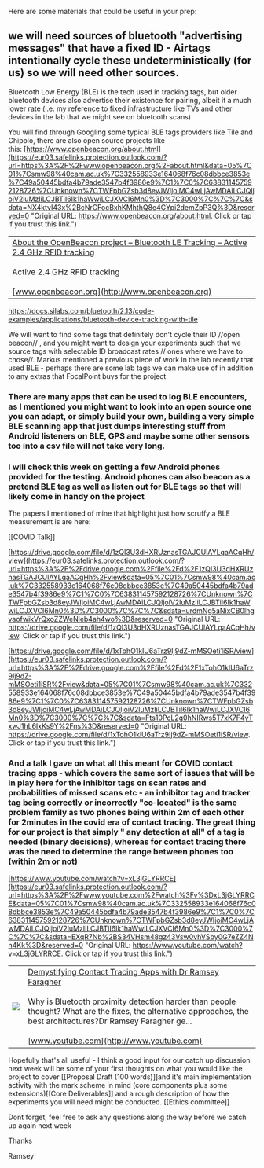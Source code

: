   

Here are some materials that could be useful in your prep:

  

## we will need sources of bluetooth "advertising messages" that have a fixed ID - Airtags intentionally cycle these undeterministically (for us) so we will need other sources.

  

Bluetooth Low Energy (BLE) is the tech used in tracking tags,
but older bluetooth devices also advertise their existence for pairing, albeit it a much lower rate (i.e. my reference to fixed infrastructure like TVs and other devices in the lab that we might see on bluetooth scans)

  

You will find through Googling some typical BLE tags providers like Tile and Chipolo, there are also open source projects like this: [https://www.openbeacon.org/about.html](https://eur03.safelinks.protection.outlook.com/?url=https%3A%2F%2Fwww.openbeacon.org%2Fabout.html&data=05%7C01%7Csmw98%40cam.ac.uk%7C332558933e164068f76c08dbbce3853e%7C49a50445bdfa4b79ade3547b4f3986e9%7C1%7C0%7C638311457592128726%7CUnknown%7CTWFpbGZsb3d8eyJWIjoiMC4wLjAwMDAiLCJQIjoiV2luMzIiLCJBTiI6Ik1haWwiLCJXVCI6Mn0%3D%7C3000%7C%7C%7C&sdata=NX4ktvI43x%2BcNrCFocBxhKMhthQ8e4CYpi2demZpP3Q%3D&reserved=0 "Original URL: https://www.openbeacon.org/about.html. Click or tap if you trust this link.")

|   |
|---|
|[About the OpenBeacon project – Bluetooth LE Tracking – Active 2.4 GHz RFID tracking](https://eur03.safelinks.protection.outlook.com/?url=https%3A%2F%2Fwww.openbeacon.org%2Fabout.html&data=05%7C01%7Csmw98%40cam.ac.uk%7C332558933e164068f76c08dbbce3853e%7C49a50445bdfa4b79ade3547b4f3986e9%7C1%7C0%7C638311457592128726%7CUnknown%7CTWFpbGZsb3d8eyJWIjoiMC4wLjAwMDAiLCJQIjoiV2luMzIiLCJBTiI6Ik1haWwiLCJXVCI6Mn0%3D%7C3000%7C%7C%7C&sdata=NX4ktvI43x%2BcNrCFocBxhKMhthQ8e4CYpi2demZpP3Q%3D&reserved=0 "Original URL: https://www.openbeacon.org/about.html. Click or tap if you trust this link.")<br><br>Active 2.4 GHz RFID tracking<br><br>[www.openbeacon.org](http://www.openbeacon.org)|

  https://docs.silabs.com/bluetooth/2.13/code-examples/applications/bluetooth-device-tracking-with-tile

We will want to find some tags that definitely don't cycle their ID //open beacon// , and you might want to design your experiments such that we source tags with selectable ID broadcast rates // ones where we have to chose//. Markus mentioned a previous piece of work in the lab recently that used BLE - perhaps there are some lab tags we can make use of in addition to any extras that FocalPoint buys for the project

  

### There are many apps that can be used to log BLE encounters, as I mentioned you might want to look into an open source one you can adapt, or simply build your own, building a very simple BLE scanning app that just dumps interesting stuff from Android listeners on BLE, GPS and maybe some other sensors too into a csv file will not take very long.



### I will check this week on getting a few Android phones provided for the testing. Android phones can also beacon as a pretend BLE tag as well as listen out for BLE tags so that will likely come in handy on the project

  

The papers I mentioned of mine that highlight just how scruffy a BLE measurement is are here:

[[COVID Talk]]

[https://drive.google.com/file/d/1zQI3U3dHXRUznasTGAJCUlAYLqaACqHh/view](https://eur03.safelinks.protection.outlook.com/?url=https%3A%2F%2Fdrive.google.com%2Ffile%2Fd%2F1zQI3U3dHXRUznasTGAJCUlAYLqaACqHh%2Fview&data=05%7C01%7Csmw98%40cam.ac.uk%7C332558933e164068f76c08dbbce3853e%7C49a50445bdfa4b79ade3547b4f3986e9%7C1%7C0%7C638311457592128726%7CUnknown%7CTWFpbGZsb3d8eyJWIjoiMC4wLjAwMDAiLCJQIjoiV2luMzIiLCJBTiI6Ik1haWwiLCJXVCI6Mn0%3D%7C3000%7C%7C%7C&sdata=urdmNg5aNixCB0lhgvaofwikVrQxoZZWeNieb4ah4wo%3D&reserved=0 "Original URL: https://drive.google.com/file/d/1zQI3U3dHXRUznasTGAJCUlAYLqaACqHh/view. Click or tap if you trust this link.")  


  

[https://drive.google.com/file/d/1xTohO1klU6aTrz9Ij9dZ-mMSOeti1iSR/view](https://eur03.safelinks.protection.outlook.com/?url=https%3A%2F%2Fdrive.google.com%2Ffile%2Fd%2F1xTohO1klU6aTrz9Ij9dZ-mMSOeti1iSR%2Fview&data=05%7C01%7Csmw98%40cam.ac.uk%7C332558933e164068f76c08dbbce3853e%7C49a50445bdfa4b79ade3547b4f3986e9%7C1%7C0%7C638311457592128726%7CUnknown%7CTWFpbGZsb3d8eyJWIjoiMC4wLjAwMDAiLCJQIjoiV2luMzIiLCJBTiI6Ik1haWwiLCJXVCI6Mn0%3D%7C3000%7C%7C%7C&sdata=Fts10PcL2g0hNIRws5T7xK7F4yTxwJ1hL6lxKs9Y%2Fns%3D&reserved=0 "Original URL: https://drive.google.com/file/d/1xTohO1klU6aTrz9Ij9dZ-mMSOeti1iSR/view. Click or tap if you trust this link.")  

  

### And a talk I gave on what all this meant for COVID contact tracing apps - which covers the same sort of issues that will be in play here for the inhibitor tags on scan rates and probabilities of missed scans etc - an inhibitor tag and tracker tag being correctly or incorrectly "co-located" is the same problem family as two phones being within 2m of each other for 2minutes in the covid era of contact tracing. The great thing for our project is that simply " any detection at all" of a tag is needed (binary decisions), whereas for contact tracing there was the need to determine the range between phones too (within 2m or not)

  

[https://www.youtube.com/watch?v=xL3jGLYRRCE](https://eur03.safelinks.protection.outlook.com/?url=https%3A%2F%2Fwww.youtube.com%2Fwatch%3Fv%3DxL3jGLYRRCE&data=05%7C01%7Csmw98%40cam.ac.uk%7C332558933e164068f76c08dbbce3853e%7C49a50445bdfa4b79ade3547b4f3986e9%7C1%7C0%7C638311457592128726%7CUnknown%7CTWFpbGZsb3d8eyJWIjoiMC4wLjAwMDAiLCJQIjoiV2luMzIiLCJBTiI6Ik1haWwiLCJXVCI6Mn0%3D%7C3000%7C%7C%7C&sdata=EXqR7Nb%2BS34VHsm48gz43Vsw0vhVSby0G7eZZ4Nn4Kk%3D&reserved=0 "Original URL: https://www.youtube.com/watch?v=xL3jGLYRRCE. Click or tap if you trust this link.")  

|   |   |
|---|---|
|[![](https://i.ytimg.com/vi/xL3jGLYRRCE/maxresdefault.jpg)](https://eur03.safelinks.protection.outlook.com/?url=https%3A%2F%2Fwww.youtube.com%2Fwatch%3Fv%3DxL3jGLYRRCE&data=05%7C01%7Csmw98%40cam.ac.uk%7C332558933e164068f76c08dbbce3853e%7C49a50445bdfa4b79ade3547b4f3986e9%7C1%7C0%7C638311457592128726%7CUnknown%7CTWFpbGZsb3d8eyJWIjoiMC4wLjAwMDAiLCJQIjoiV2luMzIiLCJBTiI6Ik1haWwiLCJXVCI6Mn0%3D%7C3000%7C%7C%7C&sdata=EXqR7Nb%2BS34VHsm48gz43Vsw0vhVSby0G7eZZ4Nn4Kk%3D&reserved=0 "Original URL: https://www.youtube.com/watch?v=xL3jGLYRRCE. Click or tap if you trust this link.")|[Demystifying Contact Tracing Apps with Dr Ramsey Faragher](https://eur03.safelinks.protection.outlook.com/?url=https%3A%2F%2Fwww.youtube.com%2Fwatch%3Fv%3DxL3jGLYRRCE&data=05%7C01%7Csmw98%40cam.ac.uk%7C332558933e164068f76c08dbbce3853e%7C49a50445bdfa4b79ade3547b4f3986e9%7C1%7C0%7C638311457592128726%7CUnknown%7CTWFpbGZsb3d8eyJWIjoiMC4wLjAwMDAiLCJQIjoiV2luMzIiLCJBTiI6Ik1haWwiLCJXVCI6Mn0%3D%7C3000%7C%7C%7C&sdata=EXqR7Nb%2BS34VHsm48gz43Vsw0vhVSby0G7eZZ4Nn4Kk%3D&reserved=0 "Original URL: https://www.youtube.com/watch?v=xL3jGLYRRCE. Click or tap if you trust this link.")<br><br>Why is Bluetooth proximity detection harder than people thought? What are the fixes, the alternative approaches, the best architectures?Dr Ramsey Faragher ge...<br><br>[www.youtube.com](http://www.youtube.com)|

  

  

Hopefully that's all useful - I think a good input for our catch up discussion next week will be some of your first thoughts on what you would like the project to cover [[Proposal Draft (100 words)]]and it's main implementation activity with the mark scheme in mind (core components plus some extensions)[[Core Deliverables]] and a rough description of how the experiments you will need might be conducted. [[Ethics committee]]

  

Dont forget, feel free to ask any questions along the way before we catch up again next week

  

Thanks

Ramsey